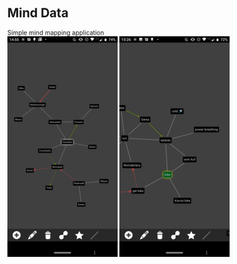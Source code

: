 # Mind Data
Simple mind mapping application\
<img src="./screenshots/Screenshot_20200302-145552.png?raw=true" width="250">
<img src="./screenshots/Screenshot_20200302-152650.png?raw=true" width="250">
